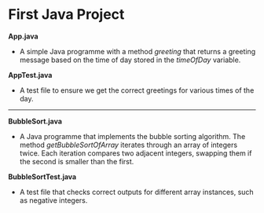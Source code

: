 # First Java Project

**App.java**
- A simple Java programme with a method *greeting* that returns a greeting message based on the time of day stored in the *timeOfDay* variable.

**AppTest.java**
- A test file to ensure we get the correct greetings for various times of the day.

---

**BubbleSort.java**
- A Java programme that implements the bubble sorting algorithm. The method *getBubbleSortOfArray* iterates through an array of integers twice. Each iteration compares two adjacent integers, swapping them if the second is smaller than the first.

**BubbleSortTest.java**
- A test file that checks correct outputs for different array instances, such as negative integers. 